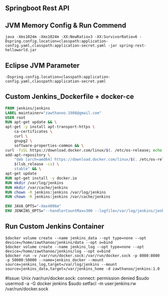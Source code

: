 ## Springboot Rest API

JVM Memory Config & Run Commend
--------------------------------
    java -Xms1024m -Xmx1024m -XX:NewRatio=3 -XX:SurvivorRatio=6 -Dspring.config.location=classpath:application-config.yaml,classpath:application-secret.yaml -jar spring-rest-helloworld.jar 


Eclipse JVM Parameter
--------------------------------
    -Dspring.config.location=classpath:application-config.yaml,classpath:application-secret.yaml

Custom Jenkins_Dockerfile + docker-ce
----------------------------
```Dockerfile
FROM jenkins/jenkins
LABEL maintainer="zawthanoo.1986@gmail.com"
USER root
RUN apt-get update && \
apt-get -y install apt-transport-https \
    ca-certificates \
    curl \
    gnupg2 \
    software-properties-common && \
curl -fsSL https://download.docker.com/linux/$(. /etc/os-release; echo "$ID")/gpg > /tmp/dkey; apt-key add /tmp/dkey && \
add-apt-repository \
    "deb [arch=amd64] https://download.docker.com/linux/$(. /etc/os-release; echo "$ID") \
    $(lsb_release -cs) \
    stable" && \
apt-get update 
RUN apt-get install -y docker.io
RUN mkdir /var/log/jenkins
RUN mkdir /var/cache/jenkins
RUN chown -R jenkins:jenkins /var/log/jenkins
RUN chown -R jenkins:jenkins /var/cache/jenkins
 
ENV JAVA_OPTS="-Xmx4096m"
ENV JENKINS_OPTS="--handlerCountMax=300 --logfile=/var/log/jenkins/jenkins.log --webroot=/var/cache/jenkins/war"
```
Run Custom Jenkins Container
--------------------------------
    $docker volume create --name jenkins_data --opt type=none --opt device=/home/zawthanoo/jenkins/data --opt o=bind
    $docker volume create --name jenkins_log --opt type=none --opt device=/home/zawthanoo/jenkins/log --opt o=bind
    $docker run -v /var/run/docker.sock:/var/run/docker.sock -p 8080:8080 -p 50000:50000 --name=jenkins_docker --mount source=jenkins_log,target=/var/log/jenkins --mount source=jenkins_data,target=/var/jenkins_home -d zawthanoo/jenkins:1.0


#Issue: Unix /var/run/docker.sock: connect: permission denied
$sudo usermod -a -G docker jenkins
$sudo setfacl -m user:jenkins:rw /var/run/docker.sock
